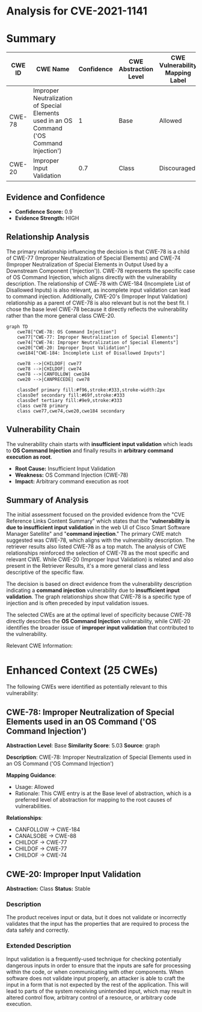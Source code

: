 # Analysis for CVE-2021-1141

# Summary
| CWE ID  | CWE Name                                                                       | Confidence | CWE Abstraction Level | CWE Vulnerability Mapping Label | CWE-Vulnerability Mapping Notes |
| ------- | ------------------------------------------------------------------------------ | ---------- | --------------------- | ------------------------------- | ----------------------------- |
| CWE-78  | Improper Neutralization of Special Elements used in an OS Command ('OS Command Injection') | 1          | Base                  | Allowed                       | Primary CWE                 |
| CWE-20  | Improper Input Validation                                                      | 0.7        | Class                 | Discouraged                      | Secondary Candidate         |

## Evidence and Confidence

*   **Confidence Score:** 0.9
*   **Evidence Strength:** HIGH

## Relationship Analysis
The primary relationship influencing the decision is that CWE-78 is a child of CWE-77 (Improper Neutralization of Special Elements) and CWE-74 (Improper Neutralization of Special Elements in Output Used by a Downstream Component ('Injection')). CWE-78 represents the specific case of OS Command Injection, which aligns directly with the vulnerability description. The relationship of CWE-78 with CWE-184 (Incomplete List of Disallowed Inputs) is also relevant, as incomplete input validation can lead to command injection. Additionally, CWE-20's (Improper Input Validation) relationship as a parent of CWE-78 is also relevant but is not the best fit. I chose the base level CWE-78 because it directly reflects the vulnerability rather than the more general class CWE-20.

```mermaid
graph TD
    cwe78["CWE-78: OS Command Injection"]
    cwe77["CWE-77: Improper Neutralization of Special Elements"]
    cwe74["CWE-74: Improper Neutralization of Special Elements"]
    cwe20["CWE-20: Improper Input Validation"]
    cwe184["CWE-184: Incomplete List of Disallowed Inputs"]

    cwe78 -->|CHILDOF| cwe77
    cwe78 -->|CHILDOF| cwe74
    cwe78 -->|CANFOLLOW| cwe184
    cwe20 -->|CANPRECEDE| cwe78

    classDef primary fill:#f96,stroke:#333,stroke-width:2px
    classDef secondary fill:#69f,stroke:#333
    classDef tertiary fill:#9e9,stroke:#333
    class cwe78 primary
    class cwe77,cwe74,cwe20,cwe184 secondary
```

## Vulnerability Chain
The vulnerability chain starts with **insufficient input validation** which leads to **OS Command Injection** and finally results in **arbitrary command execution as root**.
  - **Root Cause:** Insufficient Input Validation
  - **Weakness:** OS Command Injection (CWE-78)
  - **Impact:** Arbitrary command execution as root

## Summary of Analysis
The initial assessment focused on the provided evidence from the "CVE Reference Links Content Summary" which states that the "**vulnerability is due to insufficient input validation** in the web UI of Cisco Smart Software Manager Satellite" and "**command injection**." The primary CWE match suggested was CWE-78, which aligns with the vulnerability description. The retriever results also listed CWE-78 as a top match. The analysis of CWE relationships reinforced the selection of CWE-78 as the most specific and relevant CWE. While CWE-20 (Improper Input Validation) is related and also present in the Retriever Results, it's a more general class and less descriptive of the specific flaw.

The decision is based on direct evidence from the vulnerability description indicating a **command injection** vulnerability due to **insufficient input validation**. The graph relationships show that CWE-78 is a specific type of injection and is often preceded by input validation issues.

The selected CWEs are at the optimal level of specificity because CWE-78 directly describes the **OS Command Injection** vulnerability, while CWE-20 identifies the broader issue of **improper input validation** that contributed to the vulnerability.

Relevant CWE Information:

# Enhanced Context (25 CWEs)
The following CWEs were identified as potentially relevant to this vulnerability:

## CWE-78: Improper Neutralization of Special Elements used in an OS Command ('OS Command Injection')
**Abstraction Level**: Base
**Similarity Score**: 5.03
**Source**: graph

**Description**:
CWE-78: Improper Neutralization of Special Elements used in an OS Command ('OS Command Injection')

**Mapping Guidance**:
- Usage: Allowed
- Rationale: This CWE entry is at the Base level of abstraction, which is a preferred level of abstraction for mapping to the root causes of vulnerabilities.

**Relationships**:
- CANFOLLOW -> CWE-184
- CANALSOBE -> CWE-88
- CHILDOF -> CWE-77
- CHILDOF -> CWE-77
- CHILDOF -> CWE-74

## CWE-20: Improper Input Validation
**Abstraction:** Class
**Status:** Stable

### Description
The product receives input or data, but it does
        not validate or incorrectly validates that the input has the
        properties that are required to process the data safely and
        correctly.

### Extended Description


Input validation is a frequently-used technique for checking potentially dangerous inputs in order to ensure that the inputs are safe for processing within the code, or when communicating with other components. When software does not validate input properly, an attacker is able to craft the input in a form that is not expected by the rest of the application. This will lead to parts of the system receiving unintended input, which may result in altered control flow, arbitrary control of a resource, or arbitrary code execution.
